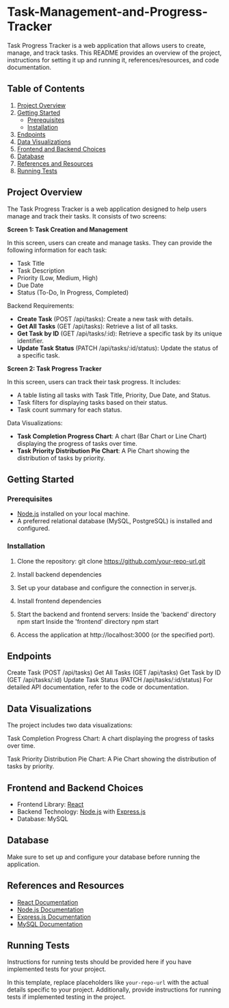 # Task-Management-and-Progress-Tracker

Task Progress Tracker is a web application that allows users to create, manage, and track tasks. This README provides an overview of the project, instructions for setting it up and running it, references/resources, and code documentation.

## Table of Contents

1. [Project Overview](#project-overview)
2. [Getting Started](#getting-started)
   - [Prerequisites](#prerequisites)
   - [Installation](#installation)
3. [Endpoints](#endpoints)
4. [Data Visualizations](#data-visualizations)
5. [Frontend and Backend Choices](#frontend-and-backend-choices)
6. [Database](#database)
7. [References and Resources](#references-and-resources)
8. [Running Tests](#running-tests)

## Project Overview

The Task Progress Tracker is a web application designed to help users manage and track their tasks. It consists of two screens:

**Screen 1: Task Creation and Management**

In this screen, users can create and manage tasks. They can provide the following information for each task:
- Task Title
- Task Description
- Priority (Low, Medium, High)
- Due Date
- Status (To-Do, In Progress, Completed)

Backend Requirements:

- **Create Task** (POST /api/tasks): Create a new task with details.
- **Get All Tasks** (GET /api/tasks): Retrieve a list of all tasks.
- **Get Task by ID** (GET /api/tasks/:id): Retrieve a specific task by its unique identifier.
- **Update Task Status** (PATCH /api/tasks/:id/status): Update the status of a specific task.

**Screen 2: Task Progress Tracker**

In this screen, users can track their task progress. It includes:
- A table listing all tasks with Task Title, Priority, Due Date, and Status.
- Task filters for displaying tasks based on their status.
- Task count summary for each status.

Data Visualizations:

- **Task Completion Progress Chart**: A chart (Bar Chart or Line Chart) displaying the progress of tasks over time.
- **Task Priority Distribution Pie Chart**: A Pie Chart showing the distribution of tasks by priority.

## Getting Started

### Prerequisites

- [Node.js](https://nodejs.org/) installed on your local machine.
- A preferred relational database (MySQL, PostgreSQL) is installed and configured.

### Installation

1. Clone the repository:
   git clone https://github.com/your-repo-url.git

2. Install backend dependencies
3. Set up your database and configure the connection in server.js.
4. Install frontend dependencies
5. Start the backend and frontend servers:
Inside the 'backend' directory
npm start
Inside the 'frontend' directory
npm start
6. Access the application at http://localhost:3000 (or the specified port).

## Endpoints
Create Task (POST /api/tasks)
Get All Tasks (GET /api/tasks)
Get Task by ID (GET /api/tasks/:id)
Update Task Status (PATCH /api/tasks/:id/status)
For detailed API documentation, refer to the code or documentation.

## Data Visualizations
The project includes two data visualizations:

Task Completion Progress Chart: A chart displaying the progress of tasks over time.

Task Priority Distribution Pie Chart: A Pie Chart showing the distribution of tasks by priority.

## Frontend and Backend Choices
- Frontend Library: [React](https://react.dev/)
- Backend Technology: [Node.js](https://nodejs.org/) with [Express.js](https://expressjs.com/)
- Database: MySQL

## Database
Make sure to set up and configure your database before running the application.

## References and Resources
- [React Documentation](https://legacy.reactjs.org/docs/getting-started.html)
- [Node.js Documentation](https://nodejs.org/docs/latest-v14.x/api/)
- [Express.js Documentation](https://expressjs.com/en/4x/api.html)
- [MySQL Documentation](https://dev.mysql.com/doc/)

## Running Tests
Instructions for running tests should be provided here if you have implemented tests for your project.

In this template, replace placeholders like `your-repo-url` with the actual details specific to your project. Additionally, provide instructions for running tests if implemented testing in the project. 


